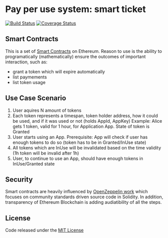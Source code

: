 # Pay per use system: smart ticket
[![Build Status](https://travis-ci.org/miktam/smart-ticket.svg?branch=master)](https://travis-ci.org/miktam/smart-ticket)
[![Coverage Status](https://coveralls.io/repos/github/miktam/smart-ticket/badge.svg?branch=master)](https://coveralls.io/github/miktam/smart-ticket?branch=master)

## Smart Contracts

This is a set of [Smart Contracts](https://en.wikipedia.org/wiki/Smart_contract) on Ethereum.
Reason to use is the ability to programatically (mathematically) ensure the outcomes of important interaction, such as:

- grant a token which will expire automatically
- list paymements
- list token usage

## Use Case Scenario
1. User aquires N amount of tokens
2. Each token represents a timespan, token holder address, how it could be used, and if it was used or not (holds AppId, AppKey)
Example: Alice gets 1 token, valid for 1 hour, for Application App. State of token is Granted
3. User starts using an App. Prerequisite: App will check if user has enough tokens to do so (token has to be in Granted/InUse state)
4. All tokens which are InUse will be invalidated based on the time validity (1h token will be invalid after 1h)
5. User, to continue to use an App, should have enough tokens in InUse/Granted state

## Security
Smart contracts are heavily influenced by [OpenZeppelin work](https://openzeppelin.org/api/docs/open-zeppelin.html) which focuses on community standards driven source code in Solidity. 
In addition, transparency of Ethereum Blockchain is adding audiatibility of all the steps.

## License
Code released under the [MIT License](LICENSE)
